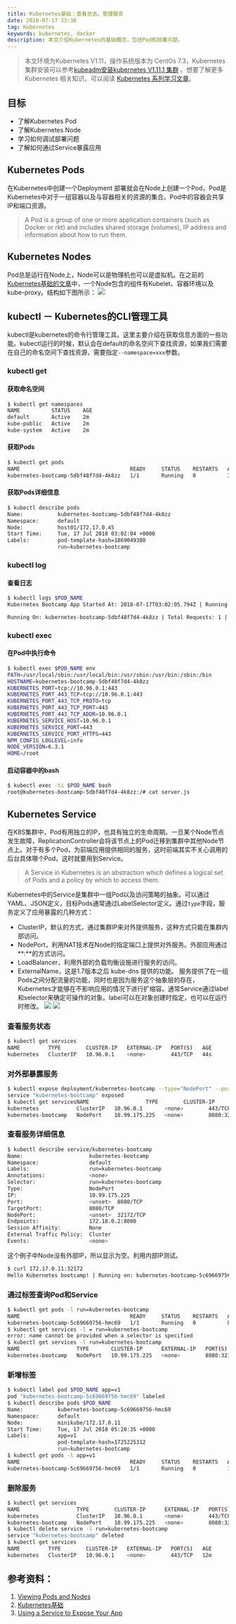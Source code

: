 ```yaml
---
title: Kubernetes基础：查看状态、管理服务
date: 2018-07-17 13:36
tag: Kubernetes
keywords: kubernetes, docker
description: 本文介绍Kubernetes的基础概念，包括Pod和部署问题。
---
```


> 本文环境为Kubernetes V1.11，操作系统版本为 CentOs 7.3，Kubernetes集群安装可以参考[kubeadm安装kubernetes V1.11.1 集群](https://www.edulinks.cn/2018/07/24/20180724-kubeadm-install-kubernetes/) 。想要了解更多 Kubernetes 相关知识，可以阅读 [Kubernetes 系列学习文章](http://www.edulinks.cn/2020/10/16/20201016-kubernetes-articles/)。

## 目标

* 了解Kubernetes Pod
* 了解Kubernetes Node
* 学习如何调试部署问题
* 了解如何通过Service暴露应用

## Kubernetes Pods
在Kubernetes中创建一个Deployment 部署就会在Node上创建一个Pod，Pod是Kubernetes中对于一组容器以及与容器相关的资源的集合。Pod中的容器会共享IP和端口资源。
> A Pod is a group of one or more application containers (such as Docker or rkt) and includes shared storage (volumes), IP address and information about how to run them.


## Kubernetes Nodes
Pod总是运行在Node上，Node可以是物理机也可以是虚拟机。在之前的[Kubernetes基础的文章](https://www.cnblogs.com/cocowool/p/k8s_base_concept.html)中，一个Node包含的组件有Kubelet、容器环境以及kube-proxy。结构如下图所示：
![](./20180717-k8s-describe-node-pod-and-service/39469-20180717133753552-187323580.png)

## kubectl － Kubernetes的CLI管理工具
kubectl是kubernetes的命令行管理工具。这里主要介绍在获取信息方面的一些功能。kubectl运行的时候，默认会在default的命名空间下查找资源，如果我们需要在自己的命名空间下查找资源，需要指定```--namespace=xxx```参数。

### kubectl get

#### 获取命名空间
```bash
$ kubectl get namespaces
NAME          STATUS    AGE
default       Active    2m
kube-public   Active    2m
kube-system   Active    2m
```

#### 获取Pods
```bash
$ kubectl get pods
NAME                                   READY     STATUS    RESTARTS   AGE
kubernetes-bootcamp-5dbf48f7d4-4k8zz   1/1       Running   0          3m
```

#### 获取Pods详细信息

```bash
$ kubectl describe pods
Name:           kubernetes-bootcamp-5dbf48f7d4-4k8zz
Namespace:      default
Node:           host01/172.17.0.45
Start Time:     Tue, 17 Jul 2018 03:02:04 +0000
Labels:         pod-template-hash=1869049380
                run=kubernetes-bootcamp
```

### kubectl log

#### 查看日志
```bash
$ kubectl logs $POD_NAME
Kubernetes Bootcamp App Started At: 2018-07-17T03:02:05.794Z | Running On:kubernetes-bootcamp-5dbf48f7d4-4k8zz

Running On: kubernetes-bootcamp-5dbf48f7d4-4k8zz | Total Requests: 1 | App Uptime: 527.706 seconds | Log Time: 2018-07-17T03:10:53.500Z
```

### kubectl exec

#### 在Pod中执行命令
```bash
$ kubectl exec $POD_NAME env
PATH=/usr/local/sbin:/usr/local/bin:/usr/sbin:/usr/bin:/sbin:/bin
HOSTNAME=kubernetes-bootcamp-5dbf48f7d4-4k8zz
KUBERNETES_PORT=tcp://10.96.0.1:443
KUBERNETES_PORT_443_TCP=tcp://10.96.0.1:443
KUBERNETES_PORT_443_TCP_PROTO=tcp
KUBERNETES_PORT_443_TCP_PORT=443
KUBERNETES_PORT_443_TCP_ADDR=10.96.0.1
KUBERNETES_SERVICE_HOST=10.96.0.1
KUBERNETES_SERVICE_PORT=443
KUBERNETES_SERVICE_PORT_HTTPS=443
NPM_CONFIG_LOGLEVEL=info
NODE_VERSION=6.3.1
HOME=/root
```

#### 启动容器中的bash
```bash
$ kubectl exec -ti $POD_NAME bash
root@kubernetes-bootcamp-5dbf48f7d4-4k8zz:/# cat server.js
```

## Kubernetes Service
在K8S集群中，Pod有用独立的IP，也具有独立的生命周期。一旦某个Node节点发生故障，ReplicationController会将该节点上的Pod迁移到集群中其他Node节点上。对于有多个Pod，为前端应用提供相同的服务，这时前端其实不关心调用的后台具体哪个Pod，这时就要用到Service。
> A Service in Kubernetes is an abstraction which defines a logical set of Pods and a policy by which to access them.

Kubernetes中的Service是集群中一组Pod以及访问策略的抽象。可以通过YAML、JSON定义，目标Pods通常通过LabelSelector定义。通过```type```字段，服务定义了应用暴露的几种方式：

* ClusterIP，默认的方式，通过集群IP来对外提供服务，这种方式只能在集群内部访问。
* NodePort，利用NAT技术在Node的指定端口上提供对外服务。外部应用通过**:**的方式访问。
* LoadBalancer，利用外部的负载均衡设施进行服务的访问。
* ExternalName，这是1.7版本之后 kube-dns 提供的功能。
服务提供了在一组Pods之间分配流量的功能，同时也是因为服务这个抽象层的存在，Kubernetes才能够在不影响应用的情况下进行扩缩容。通常Service通过label和selector来确定可操作的对象。label可以在对象创建时指定，也可以在运行时修改。
![](./20180717-k8s-describe-node-pod-and-service/39469-20180717133839121-192690690.png)
![](./20180717-k8s-describe-node-pod-and-service/39469-20180717133846706-1928835253.png)

### 查看服务状态
```bash
$ kubectl get services
NAME         TYPE        CLUSTER-IP   EXTERNAL-IP   PORT(S)   AGE
kubernetes   ClusterIP   10.96.0.1    <none>        443/TCP   44s
```

### 对外部暴露服务
```bash
$ kubectl expose deployment/kubernetes-bootcamp --type="NodePort" --port 8080
service "kubernetes-bootcamp" exposed
$ kubectl get servicesNAME                  TYPE        CLUSTER-IP      EXTERNAL-IP   PORT(S)     AGE
kubernetes            ClusterIP   10.96.0.1       <none>        443/TCP     2m
kubernetes-bootcamp   NodePort    10.99.175.225   <none>        8080:32172/TCP   5s
```

### 查看服务详细信息
```bash
$ kubectl describe service/kubernetes-bootcamp
Name:                     kubernetes-bootcamp
Namespace:                default
Labels:                   run=kubernetes-bootcamp
Annotations:              <none>
Selector:                 run=kubernetes-bootcamp
Type:                     NodePort
IP:                       10.99.175.225
Port:                     <unset>  8080/TCP
TargetPort:               8080/TCP
NodePort:                 <unset>  32172/TCP
Endpoints:                172.18.0.2:8080
Session Affinity:         None
External Traffic Policy:  Cluster
Events:                   <none>
```
这个例子中Node没有外部IP，所以显示为空。利用内部IP测试。
```bash
$ curl 172.17.0.11:32172
Hello Kubernetes bootcamp! | Running on: kubernetes-bootcamp-5c69669756-hmc69 | v=1
```

### 通过标签查询Pod和Service
```bash
$ kubectl get pods -l run=kubernetes-bootcamp
NAME                                   READY     STATUS    RESTARTS   AGE
kubernetes-bootcamp-5c69669756-hmc69   1/1       Running   0          8m
$ kubectl get services -l = run=kubernetes-bootcamp
error: name cannot be provided when a selector is specified
$ kubectl get services -l run=kubernetes-bootcamp
NAME                  TYPE       CLUSTER-IP      EXTERNAL-IP   PORT(S)    AGE
kubernetes-bootcamp   NodePort   10.99.175.225   <none>        8080:32172/TCP   6m
```

### 新增标签
```bash
$ kubectl label pod $POD_NAME app=v1
pod "kubernetes-bootcamp-5c69669756-hmc69" labeled
$ kubectl describe pods $POD_NAME
Name:           kubernetes-bootcamp-5c69669756-hmc69
Namespace:      default
Node:           minikube/172.17.0.11
Start Time:     Tue, 17 Jul 2018 05:20:35 +0000
Labels:         app=v1
                pod-template-hash=1725225312
                run=kubernetes-bootcamp
$ kubectl get pods -l app=v1
NAME                                   READY     STATUS    RESTARTS   AGE
kubernetes-bootcamp-5c69669756-hmc69   1/1       Running   0          11m
```

### 删除服务
```bash
$ kubectl get services
NAME                  TYPE        CLUSTER-IP      EXTERNAL-IP   PORT(S)     AGE
kubernetes            ClusterIP   10.96.0.1       <none>        443/TCP     12m
kubernetes-bootcamp   NodePort    10.99.175.225   <none>        8080:32172/TCP   10m
$ kubectl delete service -l run=kubernetes-bootcamp
service "kubernetes-bootcamp" deleted
$ kubectl get services
NAME         TYPE        CLUSTER-IP   EXTERNAL-IP   PORT(S)   AGE
kubernetes   ClusterIP   10.96.0.1    <none>        443/TCP   12m
```

## 参考资料：

1. [Viewing Pods and Nodes](https://kubernetes.io/docs/tutorials/kubernetes-basics/explore/explore-intro/)
2. [Kubernetes基础](https://www.cnblogs.com/cocowool/p/k8s_base_concept.html)
3. [Using a Service to Expose Your App](https://kubernetes.io/docs/tutorials/kubernetes-basics/expose/expose-intro/)












